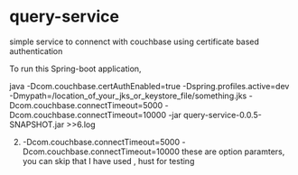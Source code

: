 # query-service
simple service to connenct with couchbase using certificate based authentication


To run this Spring-boot application,

java -Dcom.couchbase.certAuthEnabled=true   -Dspring.profiles.active=dev  -Dmypath=/location_of_your_jks_or_keystore_file/something.jks   -Dcom.couchbase.connectTimeout=5000 -Dcom.couchbase.connectTimeout=10000 -jar query-service-0.0.5-SNAPSHOT.jar >>6.log


2.  -Dcom.couchbase.connectTimeout=5000 -Dcom.couchbase.connectTimeout=10000
     these are option paramters, you can skip that
     I have used , hust for testing


